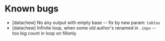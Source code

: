 # Known bugs

  * [datachew] No any output with empty base -- fix by new param: `tables`
  * [datachew] Infinite loop, when some old author's renamed in `.inpx` -- too big count in loop on fillonly
